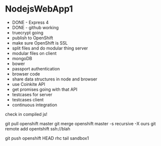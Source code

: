 ﻿# NodejsWebApp1

- DONE - Express 4
- DONE - github working
- truecrypt going
- publish to OpenShift
- make sure OpenShift is SSL
- split files and do modular thing server
- modular files on client
- mongoDB
- bower
- passport authentication
- browser code
- share data structures in node and browser
- use Coinkite API
- get promises going with that API
- testcases for server
- testcases client
- continuous integration

check in compiled js!



git pull openshift master
git merge openshift master -s recursive -X ours
git remote add opentshift ssh://blah


git push openshift HEAD
rhc tail sandbox1
